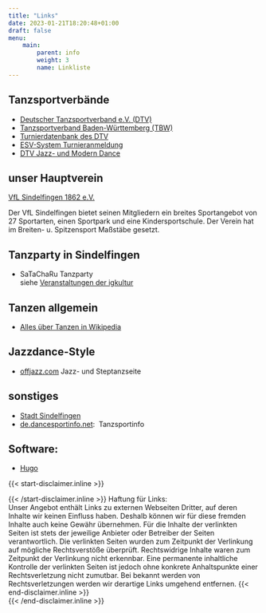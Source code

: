 ```yaml
---
title: "Links"
date: 2023-01-21T18:20:48+01:00
draft: false
menu:
    main:
        parent: info
        weight: 3
        name: Linkliste
---
```


## Tanzsportverbände

-   [Deutscher Tanzsportverband e.V. (DTV)](https://www.tanzsport.de/de/)
-   [Tanzsportverband Baden-Württemberg (TBW)](https://www.tbw.de/)
-   [Turnierdatenbank des DTV](https://www.tanzsport.de/de/sportwelt/standard-und-latein/turnierdatenbank)
-   [ESV-System Turnieranmeldung](https://ev.tanzsport-portal.de/Esv/startPerson)
-   [DTV Jazz- und Modern Dance](https://www.tanzsport.de/de/sportwelt/jazz-und-modern-dance)

## unser Hauptverein

[VfL Sindelfingen 1862 e.V.](https://vfl-sindelfingen.de/)

Der VfL Sindelfingen bietet seinen Mitgliedern ein breites Sportangebot von 27 Sportarten, einen Sportpark und eine Kindersportschule.
Der Verein hat im Breiten- u. Spitzensport Maßstäbe gesetzt.

## Tanzparty in Sindelfingen

-   SaTaChaRu Tanzparty  
    siehe [Veranstaltungen der igkultur](https://www.igkultur.de/)

## Tanzen allgemein

-   [Alles über Tanzen in Wikipedia](https://de.wikipedia.org/wiki/Tanz)

## Jazzdance-Style

-   [offjazz.com](http://www.offjazz.com/) Jazz- und Steptanzseite

## sonstiges

-   [Stadt Sindelfingen](https://www.sindelfingen.de/sifi,Lde/start.html)
-   [de.dancesportinfo.net](https://de.dancesportinfo.net/):  Tanzsportinfo

## Software:

-   [Hugo](https://gohugo.io/)

{{< start-disclaimer.inline >}}<div class="disclaimer">{{< /start-disclaimer.inline >}}
Haftung für Links:  
Unser Angebot enthält Links zu externen Webseiten Dritter, auf deren Inhalte wir keinen Einfluss haben. Deshalb können wir für diese fremden Inhalte auch keine Gewähr übernehmen. Für die Inhalte der verlinkten Seiten ist stets der jeweilige Anbieter oder Betreiber der Seiten verantwortlich. Die verlinkten Seiten wurden zum Zeitpunkt der Verlinkung auf mögliche Rechtsverstöße überprüft. Rechtswidrige Inhalte waren zum Zeitpunkt der Verlinkung nicht erkennbar. Eine permanente inhaltliche Kontrolle der verlinkten Seiten ist jedoch ohne konkrete Anhaltspunkte einer Rechtsverletzung nicht zumutbar. Bei bekannt werden von Rechtsverletzungen werden wir derartige Links umgehend entfernen.
{{< end-disclaimer.inline >}}</div>{{< /end-disclaimer.inline >}}
